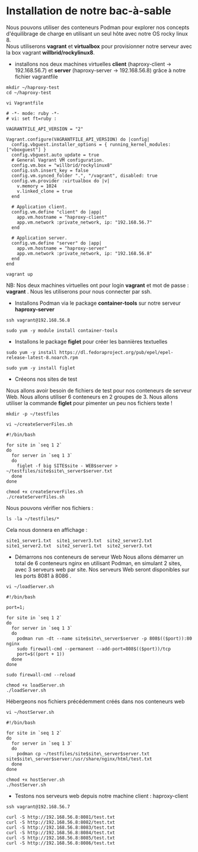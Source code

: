 # Installation de notre bac-à-sable

Nous pouvons utiliser des conteneurs Podman pour explorer nos concepts d'équilibrage de charge en utilisant un seul hôte avec notre OS rocky linux 8.
<br>
Nous utiliserons **vagrant** et **virtualbox** pour provisionner notre serveur avec la box vagrant **willbrid/rockylinux8**.

- installons nos deux machines virtuelles **client** (haproxy-client -> 192.168.56.7) et **server** (haproxy-server -> 192.168.56.8) grâce à notre fichier vagrantfile

```
mkdir ~/haproxy-test
cd ~/haproxy-test
```

```
vi Vagrantfile
```

```
# -*- mode: ruby -*-
# vi: set ft=ruby :

VAGRANTFILE_API_VERSION = "2"

Vagrant.configure(VAGRANTFILE_API_VERSION) do |config|
  config.vbguest.installer_options = { running_kernel_modules: ["vboxguest"] }
  config.vbguest.auto_update = true
  # General Vagrant VM configuration.
  config.vm.box = "willbrid/rockylinux8"
  config.ssh.insert_key = false
  config.vm.synced_folder ".", "/vagrant", disabled: true
  config.vm.provider :virtualbox do |v|
    v.memory = 1024
    v.linked_clone = true
  end

  # Application client.
  config.vm.define "client" do |app|
    app.vm.hostname = "haproxy-client"
    app.vm.network :private_network, ip: "192.168.56.7"
  end

  # Application server. 
  config.vm.define "server" do |app|
    app.vm.hostname = "haproxy-server"
    app.vm.network :private_network, ip: "192.168.56.8"
  end
end
```

```
vagrant up
```

NB: Nos deux machines virtuelles ont pour login **vagrant** et mot de passe : **vagrant** . Nous les utiliserons pour nous connecter par ssh.

- Installons Podman via le package **container-tools** sur notre serveur **haproxy-server**
```
ssh vagrant@192.168.56.8
```

```
sudo yum -y module install container-tools
```

- Installons le package **figlet** pour créer les bannières textuelles

```
sudo yum -y install https://dl.fedoraproject.org/pub/epel/epel-release-latest-8.noarch.rpm
```

```
sudo yum -y install figlet
```

- Créeons nos sites de test

Nous allons avoir besoin de fichiers de test pour nos conteneurs de serveur Web. Nous allons utiliser 6 conteneurs en 2 groupes de 3. Nous allons utiliser la commande **figlet** pour pimenter un peu nos fichiers texte !

```
mkdir -p ~/testfiles
```

```
vi ~/createServerFiles.sh
```

```
#!/bin/bash

for site in `seq 1 2` 
do 
  for server in `seq 1 3`
  do 
    figlet -f big SITE$site - WEB$server > ~/testfiles/site$site\_server$server.txt  
  done 
done
```

```
chmod +x createServerFiles.sh
./createServerFiles.sh
```

Nous pouvons vérifier nos fichiers :
```
ls -la ~/testfiles/*
```

Cela nous donnera en affichage :
```
site1_server1.txt  site1_server3.txt  site2_server2.txt
site1_server2.txt  site2_server1.txt  site2_server3.txt
```

- Démarrons nos conteneurs de serveur Web
Nous allons démarrer un total de 6 conteneurs nginx en utilisant Podman, en simulant 2 sites, avec 3 serveurs web par site. Nos serveurs Web seront disponibles sur les ports 8081 à 8086 .

```
vi ~/loadServer.sh
```

```
#!/bin/bash

port=1; 

for site in `seq 1 2` 
do 
  for server in `seq 1 3`
  do 
    podman run -dt --name site$site\_server$server -p 808$(($port)):80 nginx 
    sudo firewall-cmd --permanent --add-port=808$(($port))/tcp
    port=$((port + 1)) 
  done 
done

sudo firewall-cmd --reload
```

```
chmod +x loadServer.sh
./loadServer.sh
```

Hébergeons nos fichiers précédemment créés dans nos conteneurs web
```
vi ~/hostServer.sh
```

```
#!/bin/bash

for site in `seq 1 2` 
do 
  for server in `seq 1 3`
  do 
    podman cp ~/testfiles/site$site\_server$server.txt site$site\_server$server:/usr/share/nginx/html/test.txt
  done 
done
```

```
chmod +x hostServer.sh
./hostServer.sh
```

- Testons nos serveurs web depuis notre machine client : haproxy-client

```
ssh vagrant@192.168.56.7
```

```
curl -S http://192.168.56.8:8081/test.txt
curl -S http://192.168.56.8:8082/test.txt
curl -S http://192.168.56.8:8083/test.txt
curl -S http://192.168.56.8:8084/test.txt
curl -S http://192.168.56.8:8085/test.txt
curl -S http://192.168.56.8:8086/test.txt
```
